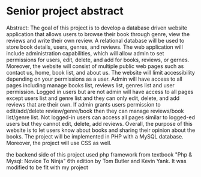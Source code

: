 # Senior project abstract

Abstract: The goal of this project is to develop a database driven website application that allows users to browse their book through genre, view the reviews and write their own review. A relational database will be used to store book details, users, genres, and reviews. The web application will include administration capabilities, which will allow admin to set permissions for users, edit, delete, and add for books, reviews, or gernes. Moreover, the website will consist of multiple public web pages such as contact us, home, book list, and about us.
The website will limit accessibility depending on your permissions as a user. Admin will have access to all pages including manage books list, reviews list, genres list and user permission. Logged in users but are not admin will have access to all pages except users list and genre list and they can only edit, delete, and add reviews that are their own. If admin grants users permission to edit/add/delete review/genre/book then they can manage reviews/book list/genre list. Not logged-in users can access all pages similar to logged-ed users but they cannot edit, delete, add reviews. Overall, the purpose of this website is to let users know about books and sharing their opinion about the books. The project will be implemented in PHP with a MySQL database. Moreover, the project will use CSS as well.

the backend side of this project used php framework from textbook "Php & Mysql: Novice To Ninja" 6th edition by Tom Butler and Kevin Yank. It was modified to be fit with my project
